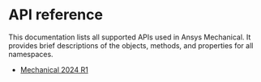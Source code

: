 <!-- vale off -->

<a id="api-reference"></a>

# API reference

This documentation lists all supported APIs used in Ansys Mechanical. It provides brief
descriptions of the objects, methods, and properties for all namespaces.

* [<span class="nf nf-md-package"></span>Mechanical 2024 R1](ansys/mechanical/stubs/v241/index.md)

<!-- vale on -->
